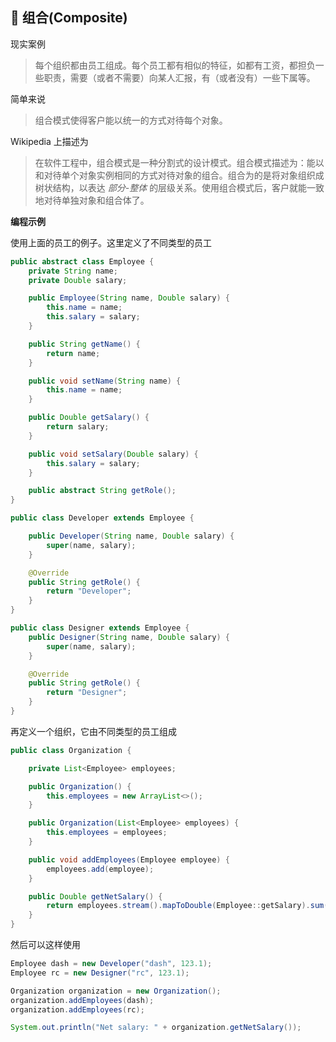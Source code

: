 🌿 组合(Composite)
-----------------

现实案例
> 每个组织都由员工组成。每个员工都有相似的特征，如都有工资，都担负一些职责，需要（或者不需要）向某人汇报，有（或者没有）一些下属等。

简单来说
> 组合模式使得客户能以统一的方式对待每个对象。

Wikipedia 上描述为
> 在软件工程中，组合模式是一种分割式的设计模式。组合模式描述为：能以和对待单个对象实例相同的方式对待对象的组合。组合为的是将对象组织成树状结构，以表达 *部分-整体* 的层级关系。使用组合模式后，客户就能一致地对待单独对象和组合体了。

**编程示例**

使用上面的员工的例子。这里定义了不同类型的员工

```java
public abstract class Employee {
    private String name;
    private Double salary;

    public Employee(String name, Double salary) {
        this.name = name;
        this.salary = salary;
    }

    public String getName() {
        return name;
    }

    public void setName(String name) {
        this.name = name;
    }

    public Double getSalary() {
        return salary;
    }

    public void setSalary(Double salary) {
        this.salary = salary;
    }

    public abstract String getRole();
}

public class Developer extends Employee {

    public Developer(String name, Double salary) {
        super(name, salary);
    }

    @Override
    public String getRole() {
        return "Developer";
    }
}

public class Designer extends Employee {
    public Designer(String name, Double salary) {
        super(name, salary);
    }

    @Override
    public String getRole() {
        return "Designer";
    }
}
```

再定义一个组织，它由不同类型的员工组成

```java
public class Organization {

    private List<Employee> employees;

    public Organization() {
        this.employees = new ArrayList<>();
    }

    public Organization(List<Employee> employees) {
        this.employees = employees;
    }

    public void addEmployees(Employee employee) {
        employees.add(employee);
    }

    public Double getNetSalary() {
        return employees.stream().mapToDouble(Employee::getSalary).sum();
    }
}
```

然后可以这样使用

```java
Employee dash = new Developer("dash", 123.1);
Employee rc = new Designer("rc", 123.1);

Organization organization = new Organization();
organization.addEmployees(dash);
organization.addEmployees(rc);

System.out.println("Net salary: " + organization.getNetSalary());
```